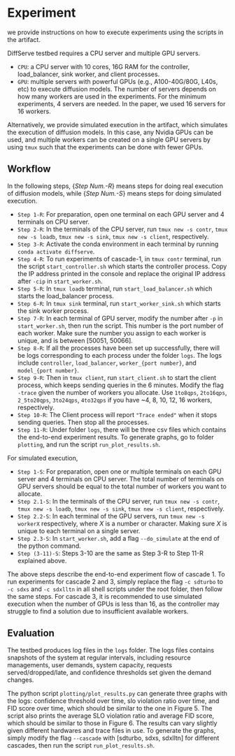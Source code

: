 # Experiment
we provide instructions on how to execute experiments using the scripts in the artifact. 

DiffServe testbed requires a CPU server and multiple GPU servers.
- `CPU`: a CPU server with 10 cores, 16G RAM for the controller, load\_balancer, sink worker, and client processes.
- `GPU`: multiple servers with powerful GPUs (e.g., A100-40G/80G, L40s, etc) to execute diffusion models. The number of servers depends on how many workers are used in the experiments. For the minimum experiments, 4 servers are needed. In the paper, we used 16 servers for 16 workers.

Alternatively, we provide simulated execution in the artifact, which simulates the execution of diffusion models. In this case, any Nvidia GPUs can be used, and multiple workers can be created on a single GPU servers by using `tmux` such that the experiments can be done with fewer GPUs.

## Workflow
In the following steps, {*Step Num.-R*} means steps for doing real execution of diffusion models, while {*Step Num.-S*} means steps for doing simulated execution.
- `Step 1-R`: For preparation, open one terminal on each GPU server and 4 terminals on CPU server.
- `Step 2-R`: In the terminals of the CPU server, run `tmux new -s contr`, `tmux new -s loadb`, `tmux new -s sink`, `tmux new -s client`, respectively.
- `Step 3-R`: Activate the conda environment in each terminal by running `conda activate diffserve`.
- `Step 4-R`: To run experiments of cascade-1, in `tmux contr` terminal, run the script `start_controller.sh` which starts the controller process. Copy the IP address printed in the console and replace the original IP address after `-cip` in `start_worker.sh`.
- `Step 5-R`: In `tmux loadb` terminal, run `start_load_balancer.sh` which starts the load\_balancer process.
- `Step 6-R`: In `tmux sink` terminal, run `start_worker_sink.sh` which starts the sink worker process.
- `Step 7-R`: In each terminal of GPU server, modify the number after `-p` in `start_worker.sh`, then run the script. This number is the port number of each worker. Make sure the number you assign to each worker is unique, and is between [50051, 50066].
- `Step 8-R`: If all the processes have been set up successfully, there will be logs corresponding to each process under the folder `logs`. The logs include `controller`, `load_balancer`, `worker_{port number}`, and `model_{port number}`.
- `Step 9-R`: Then in `tmux client`, run `start_client.sh` to start the client process, which keeps sending queries in the 6 minutes. Modify the flag `-trace` given the number of workers you allocate. Use `1to8qps`, `2to16qps`, `2_5to20qps`, `3to24qps`, `4to32qps` if you have ~4, 8, 10, 12, 16 workers, respectively.
- `Step 10-R`: The Client process will report `"Trace ended"` when it stops sending queries. Then stop all the processes.
- `Step 11-R`: Under folder `logs`, there will be three csv files which contains the end-to-end experiment results. To generate graphs, go to folder `plotting`, and run the script `run_plot_results.sh`.

For simulated execution,
- `Step 1-S`: For preparation, open one or multiple terminals on each GPU server and 4 terminals on CPU server. The total number of terminals on GPU servers should be equal to the total number of workers you want to allocate.
- `Step 2.1-S`: In the terminals of the CPU server, run `tmux new -s contr`, `tmux new -s loadb`, `tmux new -s sink`, `tmux new -s client`, respectively.
- `Step 2.2-S`: In each terminal of the GPU servers, run `tmux new -s workerX` respectively, where *X* is a number or character. Making sure *X* is unique to each terminal on a single server.
- `Step 2.3-S`: In `start_worker.sh`, add a flag `--do_simulate` at the end of the python command.
- `Step (3-11)-S`: Steps 3-10 are the same as Step 3-R to Step 11-R explained above.

The above steps describe the end-to-end experiment flow of cascade 1. To run experiments for cascade 2 and 3, simply replace the flag `-c sdturbo` to `-c sdxs` and `-c sdxlltn` in all shell scripts under the root folder, then follow the same steps. For cascade 3, it is recommended to use simulated execution when the number of GPUs is less than 16, as the controller may struggle to find a solution due to insufficient available workers.

## Evaluation
The testbed produces log files in the `logs` folder. The logs files contains snapshots of the system at regular intervals, including resource managements, user demands, system capacity, requests served/dropped/late, and confidence thresholds set given the demand changes.

The python script `plotting/plot_results.py` can generate three graphs with the logs: confidence threshold over time, slo violation ratio over time, and FID score over time, which should be similar to the one in Figure 5. The script also prints the average SLO violation ratio and average FID score, which should be similar to those in Figure 6. The results can vary slightly given different hardwares and trace files in use. To generate the graphs, simply modify the flag `--cascade` with [sdturbo, sdxs, sdxlltn] for different cascades, then run the script `run_plot_results.sh`. 
